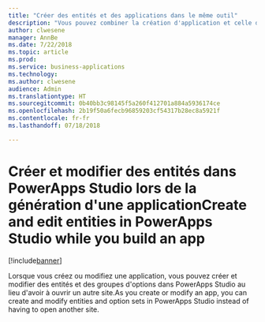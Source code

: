 ```yaml
---
title: "Créer des entités et des applications dans le même outil"
description: "Vous pouvez combiner la création d'application et celle d'entité/de schéma dans un processus en créant des entités pour stocker des données directement dans PowerApps Studio."
author: clwesene
manager: AnnBe
ms.date: 7/22/2018
ms.topic: article
ms.prod: 
ms.service: business-applications
ms.technology: 
ms.author: clwesene
audience: Admin
ms.translationtype: HT
ms.sourcegitcommit: 0b40bb3c98145f5a260f412701a884a5936174ce
ms.openlocfilehash: 2b19f50a6fecb96859203cf54317b28ec8a5921f
ms.contentlocale: fr-fr
ms.lasthandoff: 07/18/2018

---
```

# <a name="create-and-edit-entities-in-powerapps-studio-while-you-build-an-app"></a><span data-ttu-id="1e534-103">Créer et modifier des entités dans PowerApps Studio lors de la génération d'une application</span><span class="sxs-lookup"><span data-stu-id="1e534-103">Create and edit entities in PowerApps Studio while you build an app</span></span>


[!include[banner](../../includes/banner.md)]

<span data-ttu-id="1e534-104">Lorsque vous créez ou modifiez une application, vous pouvez créer et modifier des entités et des groupes d'options dans PowerApps Studio au lieu d'avoir à ouvrir un autre site.</span><span class="sxs-lookup"><span data-stu-id="1e534-104">As you create or modify an app, you can create and modify entities and option sets in PowerApps Studio instead of having to open another site.</span></span>

